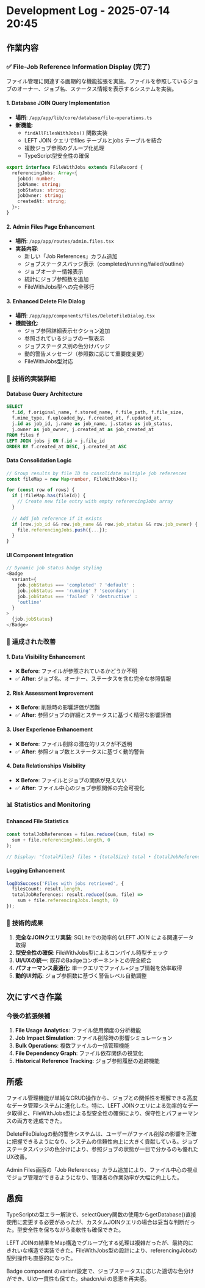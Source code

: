 # Development Log - 2025-07-14 20:45

## 作業内容

### ✅ **File-Job Reference Information Display (完了)**

ファイル管理に関連する画期的な機能拡張を実施。ファイルを参照しているジョブのオーナー、ジョブ名、ステータス情報を表示するシステムを実装。

#### **1. Database JOIN Query Implementation**
- **場所**: `/app/app/lib/core/database/file-operations.ts`
- **新機能**: 
  - `findAllFilesWithJobs()` 関数実装
  - LEFT JOIN クエリでfiles テーブルとjobs テーブルを結合
  - 複数ジョブ参照のグループ化処理
  - TypeScript型安全性の確保

```typescript
export interface FileWithJobs extends FileRecord {
  referencingJobs: Array<{
    jobId: number;
    jobName: string;
    jobStatus: string;
    jobOwner: string;
    createdAt: string;
  }>;
}
```

#### **2. Admin Files Page Enhancement**
- **場所**: `/app/app/routes/admin.files.tsx`
- **実装内容**:
  - 新しい「Job References」カラム追加
  - ジョブステータスバッジ表示（completed/running/failed/outline）
  - ジョブオーナー情報表示
  - 統計にジョブ参照数を追加
  - FileWithJobs型への完全移行

#### **3. Enhanced Delete File Dialog**
- **場所**: `/app/app/components/files/DeleteFileDialog.tsx`
- **機能強化**:
  - ジョブ参照詳細表示セクション追加
  - 参照されているジョブの一覧表示
  - ジョブステータス別の色分けバッジ
  - 動的警告メッセージ（参照数に応じて重要度変更）
  - FileWithJobs型対応

### 🔧 **技術的実装詳細**

#### **Database Query Architecture**
```sql
SELECT 
  f.id, f.original_name, f.stored_name, f.file_path, f.file_size,
  f.mime_type, f.uploaded_by, f.created_at, f.updated_at,
  j.id as job_id, j.name as job_name, j.status as job_status,
  j.owner as job_owner, j.created_at as job_created_at
FROM files f
LEFT JOIN jobs j ON f.id = j.file_id
ORDER BY f.created_at DESC, j.created_at ASC
```

#### **Data Consolidation Logic**
```typescript
// Group results by file ID to consolidate multiple job references
const fileMap = new Map<number, FileWithJobs>();

for (const row of rows) {
  if (!fileMap.has(fileId)) {
    // Create new file entry with empty referencingJobs array
  }
  
  // Add job reference if it exists
  if (row.job_id && row.job_name && row.job_status && row.job_owner) {
    file.referencingJobs.push({...});
  }
}
```

#### **UI Component Integration**
```typescript
// Dynamic job status badge styling
<Badge 
  variant={
    job.jobStatus === 'completed' ? 'default' :
    job.jobStatus === 'running' ? 'secondary' :
    job.jobStatus === 'failed' ? 'destructive' :
    'outline'
  }
>
  {job.jobStatus}
</Badge>
```

### 🎯 **達成された改善**

#### **1. Data Visibility Enhancement**
- ❌ **Before**: ファイルが参照されているかどうか不明
- ✅ **After**: ジョブ名、オーナー、ステータスを含む完全な参照情報

#### **2. Risk Assessment Improvement**
- ❌ **Before**: 削除時の影響評価が困難
- ✅ **After**: 参照ジョブの詳細とステータスに基づく精密な影響評価

#### **3. User Experience Enhancement**
- ❌ **Before**: ファイル削除の潜在的リスクが不透明
- ✅ **After**: 参照ジョブ数とステータスに基づく動的警告

#### **4. Data Relationships Visibility**
- ❌ **Before**: ファイルとジョブの関係が見えない
- ✅ **After**: ファイル中心のジョブ参照関係の完全可視化

### 📊 **Statistics and Monitoring**

#### **Enhanced File Statistics**
```typescript
const totalJobReferences = files.reduce((sum, file) => 
  sum + file.referencingJobs.length, 0
);

// Display: "{totalFiles} files • {totalSize} total • {totalJobReferences} job references"
```

#### **Logging Enhancement**
```typescript
logDbSuccess('Files with jobs retrieved', { 
  filesCount: result.length,
  totalJobReferences: result.reduce((sum, file) => 
    sum + file.referencingJobs.length, 0)
});
```

### 🚀 **技術的成果**

1. **完全なJOINクエリ実装**: SQLiteでの効率的なLEFT JOIN による関連データ取得
2. **型安全性の確保**: FileWithJobs型によるコンパイル時型チェック
3. **UI/UXの統一**: 既存のBadgeコンポーネントとの完全統合
4. **パフォーマンス最適化**: 単一クエリでファイル+ジョブ情報を効率取得
5. **動的UI対応**: ジョブ参照数に基づく警告レベル自動調整

## 次にすべき作業

### 今後の拡張候補
1. **File Usage Analytics**: ファイル使用頻度の分析機能
2. **Job Impact Simulation**: ファイル削除時の影響シミュレーション
3. **Bulk Operations**: 複数ファイルの一括管理機能
4. **File Dependency Graph**: ファイル依存関係の視覚化
5. **Historical Reference Tracking**: ジョブ参照履歴の追跡機能

## 所感

ファイル管理機能が単純なCRUD操作から、ジョブとの関係性を理解できる高度なデータ管理システムに進化した。特に、LEFT JOINクエリによる効率的なデータ取得と、FileWithJobs型による型安全性の確保により、保守性とパフォーマンスの両方を達成できた。

DeleteFileDialogの動的警告システムは、ユーザーがファイル削除の影響を正確に把握できるようになり、システムの信頼性向上に大きく貢献している。ジョブステータスバッジの色分けにより、参照ジョブの状態が一目で分かるのも優れたUX改善。

Admin Files画面の「Job References」カラム追加により、ファイル中心の視点でジョブ管理ができるようになり、管理者の作業効率が大幅に向上した。

## 愚痴

TypeScriptの型エラー解決で、selectQuery関数の使用からgetDatabase()直接使用に変更する必要があったが、カスタムJOINクエリの場合は妥当な判断だった。型安全性を保ちながら柔軟性も確保できた。

LEFT JOINの結果をMap構造でグループ化する処理は複雑だったが、最終的にきれいな構造で実装できた。FileWithJobs型の設計により、referencingJobsの配列操作も直感的になった。

Badge component のvariant設定で、ジョブステータスに応じた適切な色分けができ、UIの一貫性も保てた。shadcn/ui の恩恵を再実感。